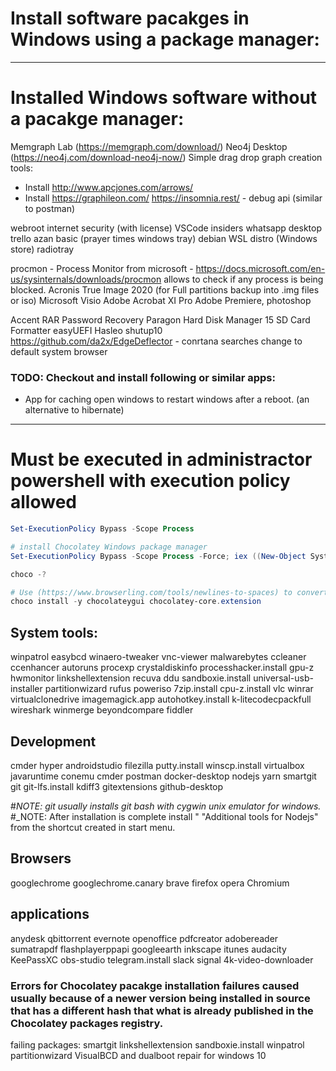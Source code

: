 # Install software pacakges in Windows using a package manager:

___

# Installed Windows software without a pacakge manager:
Memgraph Lab (https://memgraph.com/download/)
Neo4j Desktop (https://neo4j.com/download-neo4j-now/)
Simple drag drop graph creation tools:
  - Install http://www.apcjones.com/arrows/
  - Install https://graphileon.com/
https://insomnia.rest/ - debug api (similar to postman)


webroot internet security (with license)
VSCode insiders
whatsapp desktop
trello
azan basic (prayer times windows tray)
debian WSL distro (Windows store)
radiotray

procmon - Process Monitor from microsoft - https://docs.microsoft.com/en-us/sysinternals/downloads/procmon allows to check if any process is being blocked.
Acronis True Image 2020 (for Full partitions backup into .img files or iso)
Microsoft Visio
Adobe Acrobat XI Pro 
Adobe Premiere, photoshop

Accent RAR Password Recovery 
Paragon Hard Disk Manager 15 
SD Card Formatter 
easyUEFI Hasleo
shutup10
https://github.com/da2x/EdgeDeflector - conrtana searches change to default system browser 

### TODO: Checkout and install following or similar apps: 
- App for caching open windows to restart windows after a reboot. (an alternative to hibernate)
___

# Must be executed in administractor powershell with execution policy allowed
```powershell
Set-ExecutionPolicy Bypass -Scope Process

# install Chocolatey Windows package manager
Set-ExecutionPolicy Bypass -Scope Process -Force; iex ((New-Object System.Net.WebClient).DownloadString('https://chocolatey.org/install.ps1'))

choco -?

# Use (https://www.browserling.com/tools/newlines-to-spaces) to convert new lines to spaces to build the command of installing all applications.
choco install -y chocolateygui chocolatey-core.extension
```

## System tools: 
winpatrol
easybcd
winaero-tweaker
vnc-viewer
malwarebytes
ccleaner ccenhancer
autoruns
procexp
crystaldiskinfo
processhacker.install
gpu-z
hwmonitor
linkshellextension
recuva
ddu
sandboxie.install
universal-usb-installer
partitionwizard
rufus
poweriso
7zip.install 
cpu-z.install
vlc 
winrar 
virtualclonedrive
imagemagick.app
autohotkey.install
k-litecodecpackfull
wireshark
winmerge
beyondcompare
fiddler


## Development
cmder
hyper
androidstudio
filezilla
putty.install 
winscp.install
virtualbox
javaruntime
conemu
cmder
postman
docker-desktop
nodejs
yarn
smartgit
git 
git-lfs.install
kdiff3
gitextensions
github-desktop

#_NOTE: git usually installs git bash with cygwin unix emulator for windows._
#_NOTE: After installation is complete install " "Additional tools for Nodejs" from the shortcut created in start menu.

## Browsers
googlechrome
googlechrome.canary
brave
firefox 
opera
Chromium

## applications
anydesk
qbittorrent
evernote
openoffice
pdfcreator
adobereader
sumatrapdf
flashplayerppapi 
googleearth
inkscape
itunes 
audacity
KeePassXC 
obs-studio
telegram.install
slack
signal
4k-video-downloader


### Errors for Chocolatey pacakge installation failures caused usually because of a newer version being installed in source that has a different hash that what is already published in the Chocolatey packages registry.
failing packages:
smartgit
linkshellextension
sandboxie.install
winpatrol
partitionwizard
VisualBCD and dualboot repair for windows 10
